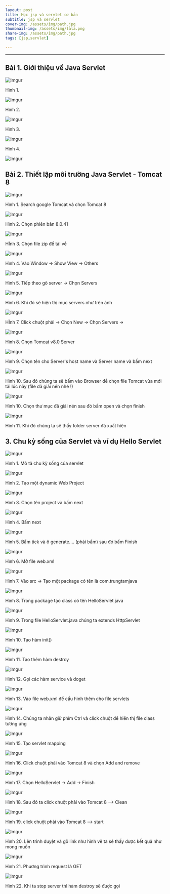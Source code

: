 ```yaml
---
layout: post
title: Học jsp và servlet cơ bản
subtitle: jsp và servlet
cover-img: /assets/img/path.jpg
thumbnail-img: /assets/img/lala.png
share-img: /assets/img/path.jpg
tags: [jsp,servlet]

---
```



<style TYPE="text/css">
code.has-jax {font: inherit; font-size: 100%; background: inherit; border: inherit;}
</style>
<script type="text/x-mathjax-config">
MathJax.Hub.Config({
    tex2jax: {
        inlineMath: [['$','$'], ['\\(','\\)']],
        skipTags: ['script', 'noscript', 'style', 'textarea', 'pre'] // removed 'code' entry
    }
});
MathJax.Hub.Queue(function() {
    var all = MathJax.Hub.getAllJax(), i;
    for(i = 0; i < all.length; i += 1) {
        all[i].SourceElement().parentNode.className += ' has-jax';
    }
});
</script>
<script type="text/javascript" src="https://cdnjs.cloudflare.com/ajax/libs/mathjax/2.7.4/MathJax.js?config=TeX-AMS_HTML-full"></script>

----------------

## Bài 1. Giới thiệu về Java Servlet


![Imgur](https://i.imgur.com/4l8xhZP.png)

Hình 1. 

![Imgur](https://i.imgur.com/huX6C5y.png)

Hình 2.

![Imgur](https://i.imgur.com/Npwwgvm.png)

Hình 3.

![Imgur](https://i.imgur.com/rqMhZhj.png)

Hình 4.

![Imgur](https://i.imgur.com/W11zHoa.png)

## Bài 2. Thiết lập môi trường Java Servlet - Tomcat 8

![Imgur](https://i.imgur.com/xMuUc6y.png)

Hình 1. Search google Tomcat và chọn Tomcat 8

![Imgur](https://i.imgur.com/Puyf4Ll.png)

Hình 2. Chọn phiên bản 8.0.41

![Imgur](https://i.imgur.com/N34LjDN.png)

HÌnh 3. Chọn file zip để tải về

![Imgur](https://i.imgur.com/YOgfDGc.png)

Hình 4. Vào Window -> Show View -> Others 

![Imgur](https://i.imgur.com/ivY3q6d.png)

Hình 5. Tiếp theo gõ server -> Chọn Servers

![Imgur](https://i.imgur.com/WhdaZBd.png)

Hình 6. Khi đó sẽ hiện thị mục servers như trên ảnh

![Imgur](https://i.imgur.com/qThywsQ.png)

HÌnh 7. Click chuột phải -> Chọn New -> Chọn Servers -> 

![Imgur](https://i.imgur.com/DgNOcS8.png)

Hình 8. Chọn Tomcat v8.0 Server

![Imgur](https://i.imgur.com/Y23RiYx.png)

Hình 9. Chọn tên cho Server's host name và Server name  và bấm next

![Imgur](https://i.imgur.com/JWIHtSv.png)

Hình 10. Sau đó chúng ta sẽ bấm vào Browser để chọn file Tomcat vừa mới tải lúc nãy (file đã giải nén nhé !)

![Imgur](https://i.imgur.com/nIn49zY.png)

Hình 10. Chọn thư mục đã giải nén sau đó bấm open và chọn finish

![Imgur](https://i.imgur.com/oZ3LFeg.png) 

Hình 11. Khi đó chúng ta sẽ thấy folder server đã xuất hiện

## 3. Chu kỳ sống của Servlet và ví dụ Hello Servlet 

![Imgur](https://i.imgur.com/cTb34nu.png)

Hình 1. Mô tả chu kỳ sống của servlet

![Imgur](https://i.imgur.com/gMlJUQ0.png)

Hình 2. Tạo một dynamic Web Project

![Imgur](https://i.imgur.com/aElgCI9.png)

Hình 3. Chọn tên project và bấm next

![Imgur](https://i.imgur.com/Oif6bom.png)

Hình 4. Bấm next

![Imgur](https://i.imgur.com/g1MOVv2.png)

Hình 5. Bấm tick và ô generate.... (phải bấm) sau đó bấm Finish

![Imgur](https://i.imgur.com/yUJjad9.png)

Hình 6. Mở file web.xml

![Imgur](https://i.imgur.com/j8NKnRY.png)

Hình 7. Vào src -> Tạo một package có tên là com.trungtamjava

![Imgur](https://i.imgur.com/l8SPF1j.png)

Hình 8. Trong package tạo class có tên HelloServlet.java

![Imgur](https://i.imgur.com/xgs7HLo.png)

Hình 9. Trong file HelloServlet.java chúng ta extends HttpServlet 

![Imgur](https://i.imgur.com/JaYcj9t.png)

Hình 10. Tạo hàm init()

![Imgur](https://i.imgur.com/UEWwiLX.png)

Hình 11. Tạo thêm hàm destroy

![Imgur](https://i.imgur.com/MJa05mG.png)

Hình 12. Gọi các hàm service và doget 

![Imgur](https://i.imgur.com/htY3CKp.png)

Hình 13. Vào file web.xml để cấu hình thêm cho file servlets

![Imgur](https://i.imgur.com/DE63Eie.png)

Hình 14. Chúng ta nhân giữ phím Ctrl và click chuột để hiển thị file class tương ứng

![Imgur](https://i.imgur.com/ClPeVZ8.png)

Hình 15. Tạo servlet mapping 

![Imgur](https://i.imgur.com/aXrXhtl.png)

Hình 16. Click chuột phải vào Tomcat 8 và chọn Add and remove

![Imgur](https://i.imgur.com/dlY7lDK.png)

Hình 17. Chọn HelloServlet -> Add -> Finish

![Imgur](https://i.imgur.com/CFrGy4K.png)

Hình 18. Sau đó ta click chuột phải vào Tomcat 8 --> Clean

![Imgur](https://i.imgur.com/1TPtuM8.png)

Hình 19. click chuột phải vào Tomcat 8 --> start

![Imgur](https://i.imgur.com/IAAzp4g.png)

Hình 20. Lên trình duyệt và gõ link như hình vẽ ta sẽ thấy được kết quả như mong muốn 

![Imgur](https://i.imgur.com/HDNLMYS.png)

Hình 21. Phương trình request là GET

![Imgur](https://i.imgur.com/wauxlb9.png)

Hình 22. Khi ta stop server thì hàm destroy sẽ được gọi







